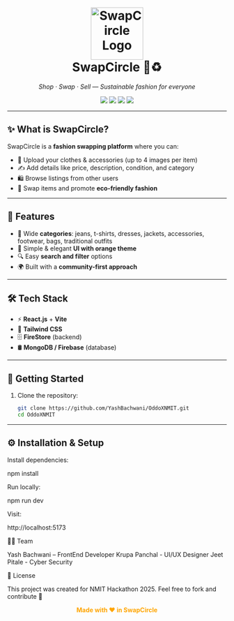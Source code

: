<h1 align="center">
  <img src="./logo.png" alt="SwapCircle Logo" width="120"/><br/>
  <b>SwapCircle</b> 👗♻️
</h1>

<p align="center">
  <i>Shop · Swap · Sell — Sustainable fashion for everyone</i>
</p>

<p align="center">
  <img src="https://img.shields.io/badge/React-orange?style=for-the-badge&logo=react&logoColor=white"/>
  <img src="https://img.shields.io/badge/TailwindCSS-orange?style=for-the-badge&logo=tailwindcss&logoColor=white"/>
  <img src="https://img.shields.io/badge/Node.js-orange?style=for-the-badge&logo=node.js&logoColor=white"/>
  <img src="https://img.shields.io/badge/MongoDB-orange?style=for-the-badge&logo=mongodb&logoColor=white"/>
</p>

---

## ✨ What is SwapCircle?

SwapCircle is a **fashion swapping platform** where you can:
- 📸 Upload your clothes & accessories (up to 4 images per item)  
- ✍️ Add details like price, description, condition, and category  
- 🛍️ Browse listings from other users  
- 🔄 Swap items and promote **eco-friendly fashion**  

---

## 🎨 Features

- 👕 Wide **categories**: jeans, t-shirts, dresses, jackets, accessories, footwear, bags, traditional outfits  
- 🛒 Simple & elegant **UI with orange theme**  
- 🔍 Easy **search and filter** options  
- 🌍 Built with a **community-first approach**  

---

## 🛠 Tech Stack

- ⚡ **React.js** + **Vite**  
- 🎨 **Tailwind CSS**  
- 🗄️ **FireStore** (backend)  
- 🛢️ **MongoDB / Firebase** (database)  

---

## 🚀 Getting Started

1. Clone the repository:
   ```bash
   git clone https://github.com/YashBachwani/OddoXNMIT.git
   cd OddoXNMIT

---

## ⚙️ Installation & Setup  

Install dependencies:

npm install


Run locally:

npm run dev


Visit:

http://localhost:5173

👨‍💻 Team

Yash Bachwani – FrontEnd Developer
Krupa Panchal - UI/UX Designer
Jeet Pitale - Cyber Security

📜 License

This project was created for NMIT Hackathon 2025.
Feel free to fork and contribute 🚀

<p align="center"> <b style="color:orange">Made with ❤️ in SwapCircle</b> </p>
